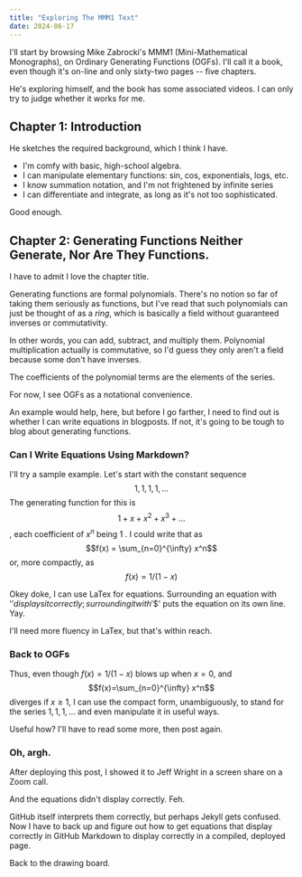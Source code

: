 ```yaml
---
title: "Exploring The MMM1 Text"
date: 2024-06-17
---
```


I'll start by browsing Mike Zabrocki's MMM1 (Mini-Mathematical Monographs), on Ordinary Generating Functions (OGFs). I'll call it a book, even though it's on-line and only sixty-two pages -- five chapters.

He's exploring himself, and the book has some associated videos.
I can only try to judge whether it works for me.

## Chapter 1: Introduction

He sketches the required background, which I think I have. 

* I'm comfy with basic, high-school algebra.
* I can manipulate elementary functions: sin, cos, exponentials, logs, etc.
* I know summation notation, and I'm not frightened by infinite series
* I can differentiate and integrate, as long as it's not too sophisticated.

Good enough.

## Chapter 2: Generating Functions Neither Generate, Nor Are They Functions.

I have to admit I love the chapter title.

Generating functions are formal polynomials. There's no notion so far of taking them seriously as functions, but I've read that such polynomials can just be thought of as a _ring_, which is basically a field without guaranteed inverses or commutativity.

In other words, you can add, subtract, and multiply them. Polynomial multiplication actually is commutative, so I'd guess they only aren't a field because some don't have inverses.

The coefficients of the polynomial terms are the elements of the series.

For now, I see OGFs as a notational convenience.

An example would help, here, but before I go farther, I need to find out is whether I can write equations
in blogposts. If not, it's going to be tough to blog about generating functions.

### Can I Write Equations Using Markdown?

I'll try a sample example. Let's start with the constant sequence $$1,1,1,1,...$$
The generating function for this is $$1+x+x^2+x^3+...$$, each coefficient of $x^n$ being $1$ .
I could write that as $$f(x) = \sum_{n=0}^{\infty} x^n$$
or, more compactly, as $$f(x) = 1/(1-x)$$

Okey doke, I can use LaTex for equations. Surrounding an equation with '$' displays it correctly; surrounding it with '$$' puts the equation on its own line. Yay.

I'll need more fluency in LaTex, but that's within reach.

### Back to OGFs

Thus, even though $f(x)=1/(1-x)$ blows up when $x=0$, and $$f(x)=\sum_{n=0}^{\infty} x^n$$ diverges if $x \geq 1$, I can use the compact form, unambiguously, to stand for the series $1,1,1,...$ and even manipulate it in useful ways.

Useful how? I'll have to read some more, then post again.

### Oh, argh.

After deploying this post, I showed it to Jeff Wright in a screen share on a Zoom call. 

And the equations didn't display correctly. Feh.

GitHub itself interprets them correctly, but perhaps Jekyll gets confused.
Now I have to back up and figure out how to get equations that display correctly in GitHub Markdown to display correctly in a compiled, deployed page.

Back to the drawing board.







